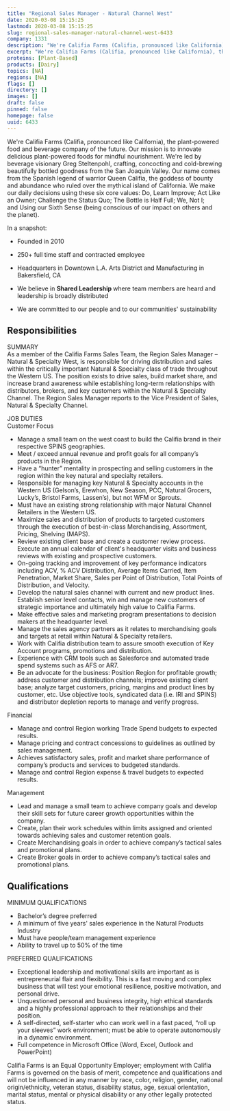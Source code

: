 ```yaml
---
title: "Regional Sales Manager - Natural Channel West"
date: 2020-03-08 15:15:25
lastmod: 2020-03-08 15:15:25
slug: regional-sales-manager-natural-channel-west-6433
company: 1331
description: "We're Califia Farms (Califia, pronounced like California), the plant-powered food and beverage company of the future. Our mission is to innovate delicious plant-powered foods for mindful nourishment. We're led by beverage visionary Greg Steltenpohl, crafting, concocting and cold-brewing beautifully bottled goodness from the San Joaquin Valley. Our name comes from the Spanish legend of warrior Queen Califia, the goddess of bounty and abundance who ruled over the mythical island of California."
excerpt: "We're Califia Farms (Califia, pronounced like California), the plant-powered food and beverage company of the future. Our mission is to innovate delicious plant-powered foods for mindful nourishment. We're led by beverage visionary Greg Steltenpohl, crafting, concocting and cold-brewing beautifully bottled goodness from the San Joaquin Valley. Our name comes from the Spanish legend of warrior Queen Califia, the goddess of bounty and abundance who ruled over the mythical island of California."
proteins: [Plant-Based]
products: [Dairy]
topics: [NA]
regions: [NA]
flags: []
directory: []
images: []
draft: false
pinned: false
homepage: false
uuid: 6433
---
```

<p>We're Califia Farms (Califia, pronounced like California), the plant-powered food and beverage company of the future. Our mission is to innovate delicious plant-powered foods for mindful nourishment. We're led by beverage visionary Greg Steltenpohl, crafting, concocting and cold-brewing beautifully bottled goodness from the San Joaquin Valley. Our name comes from the Spanish legend of warrior Queen Califia, the goddess of bounty and abundance who ruled over the mythical island of California. We make our daily decisions using these six core values: Do, Learn Improve; Act Like an Owner; Challenge the Status Quo; The Bottle is Half Full; We, Not I; and Using our Sixth Sense (being conscious of our impact on others and the planet).</p>
<p>In a snapshot:</p>
<ul>
<li>
<p>Founded in 2010</p>
</li>
<li>
<p>250+ full time staff and contracted employee</p>
</li>
<li>
<p>Headquarters in Downtown L.A. Arts District and Manufacturing in Bakersfield, CA</p>
</li>
<li>
<p>We believe in <strong>Shared Leadership </strong>where team members are heard and leadership is broadly distributed</p>
</li>
<li>
<p>We are committed to our people and to our communities' sustainability</p>
</li>
</ul>
<h2>Responsibilities</h2>
<p>SUMMARY<br />
As a member of the Califia Farms Sales Team, the Region Sales Manager – Natural & Specialty West, is responsible for driving distribution and sales within the critically important Natural & Specialty class of trade throughout the Western US. The position exists to drive sales, build market share, and increase brand awareness while establishing long-term relationships with distributors, brokers, and key customers within the Natural & Specialty Channel. The Region Sales Manager reports to the Vice President of Sales, Natural & Specialty Channel.</p>
<p>JOB DUTIES<br />
Customer Focus</p>
<ul>
<li>Manage a small team on the west coast to build the Califia brand in their respective SPINS geographies.</li>
<li>Meet / exceed annual revenue and profit goals for all company’s products in the Region.</li>
<li>Have a “hunter” mentality in prospecting and selling customers in the region within the key natural and specialty retailers.</li>
<li>Responsible for managing key Natural & Specialty accounts in the Western US (Gelson’s, Erewhon, New Season, PCC, Natural Grocers, Lucky’s, Bristol Farms, Lassen’s), but not WFM or Sprouts.</li>
<li>Must have an existing strong relationship with major Natural Channel Retailers in the Western US.</li>
<li>Maximize sales and distribution of products to targeted customers through the execution of best-in-class Merchandising, Assortment, Pricing, Shelving (MAPS).</li>
<li>Review existing client base and create a customer review process. Execute an annual calendar of client's headquarter visits and business reviews with existing and prospective customers.</li>
<li>On-going tracking and improvement of key performance indicators including ACV, % ACV Distribution, Average Items Carried, Item Penetration, Market Share, Sales per Point of Distribution, Total Points of Distribution, and Velocity.</li>
<li>Develop the natural sales channel with current and new product lines. Establish senior level contacts, win and manage new customers of strategic importance and ultimately high value to Califia Farms.</li>
<li>Make effective sales and marketing program presentations to decision makers at the headquarter level.</li>
<li>Manage the sales agency partners as it relates to merchandising goals and targets at retail within Natural & Specialty retailers.</li>
<li>Work with Califia distribution team to assure smooth execution of Key Account programs, promotions and distribution.</li>
<li>Experience with CRM tools such as Salesforce and automated trade spend systems such as AFS or AR7.</li>
<li>Be an advocate for the business: Position Region for profitable growth; address customer and distribution channels; improve existing client base; analyze target customers, pricing, margins and product lines by customer, etc. Use objective tools, syndicated data (i.e. IRI and SPINS) and distributor depletion reports to manage and verify progress.</li>
</ul>
<p>Financial</p>
<ul>
<li>Manage and control Region working Trade Spend budgets to expected results.</li>
<li>Manage pricing and contract concessions to guidelines as outlined by sales management.</li>
<li>Achieves satisfactory sales, profit and market share performance of company’s products and services to budgeted standards.</li>
<li>Manage and control Region expense & travel budgets to expected results.</li>
</ul>
<p>Management</p>
<ul>
<li>Lead and manage a small team to achieve company goals and develop their skill sets for future career growth opportunities within the company.</li>
<li>Create, plan their work schedules within limits assigned and oriented towards achieving sales and customer retention goals.</li>
<li>Create Merchandising goals in order to achieve company’s tactical sales and promotional plans.</li>
<li>Create Broker goals in order to achieve company’s tactical sales and promotional plans.</li>
</ul>
<h2>Qualifications</h2>
<p>MINIMUM QUALIFICATIONS </p>
<ul>
<li>Bachelor’s degree preferred</li>
<li>A minimum of five years' sales experience in the Natural Products Industry</li>
<li>Must have people/team management experience</li>
<li>Ability to travel up to 50% of the time</li>
</ul>
<p>PREFERRED QUALIFICATIONS</p>
<ul>
<li>Exceptional leadership and motivational skills are important as is entrepreneurial flair and flexibility. This is a fast moving and complex business that will test your emotional resilience, positive motivation, and personal drive.</li>
<li>Unquestioned personal and business integrity, high ethical standards and a highly professional approach to their relationships and their position.</li>
<li>A self-directed, self-starter who can work well in a fast paced, “roll up your sleeves” work environment; must be able to operate autonomously in a dynamic environment.</li>
<li>Full competence in Microsoft Office (Word, Excel, Outlook and PowerPoint)</li>
</ul>
<p>Califia Farms is an Equal Opportunity Employer; employment with Califia Farms is governed on the basis of merit, competence and qualifications and will not be influenced in any manner by race, color, religion, gender, national origin/ethnicity, veteran status, disability status, age, sexual orientation, marital status, mental or physical disability or any other legally protected status.</p>
